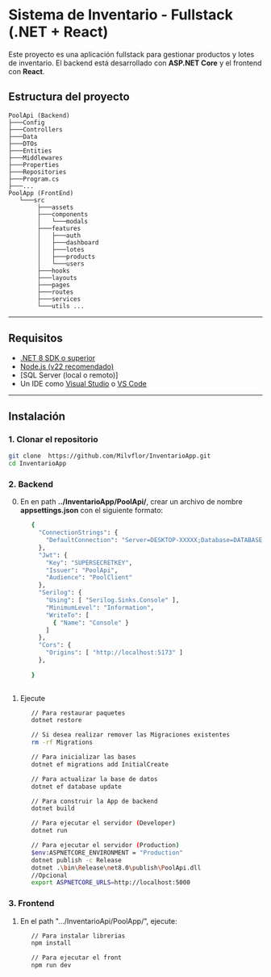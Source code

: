 # Sistema de Inventario - Fullstack (.NET + React)

Este proyecto es una aplicación fullstack para gestionar productos y lotes de inventario. El backend está desarrollado con **ASP.NET Core** y el frontend con **React**.

## Estructura del proyecto
```
PoolApi (Backend)
├───Config
├───Controllers
├───Data
├───DTOs
├───Entities
├───Middlewares
├───Properties
├───Repositories
├───Program.cs
├───...
PoolApp (FrontEnd)
   └───src
        ├───assets
        ├───components
        │   └───modals
        ├───features
        │   ├───auth
        │   ├───dashboard
        │   ├───lotes
        │   ├───products
        │   └───users
        ├───hooks
        ├───layouts
        ├───pages
        ├───routes
        ├───services
        └───utils ...
```

---

## Requisitos

- [.NET 8 SDK o superior](https://dotnet.microsoft.com/en-us/download)
- [Node.js (v22 recomendado)](https://nodejs.org/)
- [SQL Server (local o remoto)]
- Un IDE como [Visual Studio](https://visualstudio.microsoft.com/) o [VS Code](https://code.visualstudio.com/)

---

## Instalación

### 1. Clonar el repositorio

```bash
git clone  https://github.com/Milvflor/InventarioApp.git
cd InventarioApp
```

### 2. Backend
0. En en path **../InventarioApp/PoolApi/**, crear un archivo de nombre **appsettings.json** con el siguiente formato:
   ```bash
      {
        "ConnectionStrings": {
          "DefaultConnection": "Server=DESKTOP-XXXXX;Database=DATABASENAME;Trusted_Connection=True;TrustServerCertificate=True;MultipleActiveResultSets=true"
        },
        "Jwt": {
          "Key": "SUPERSECRETKEY",
          "Issuer": "PoolApi",
          "Audience": "PoolClient"
        },
        "Serilog": {
          "Using": [ "Serilog.Sinks.Console" ],
          "MinimumLevel": "Information",
          "WriteTo": [
            { "Name": "Console" }
          ]
        },
        "Cors": {
          "Origins": [ "http://localhost:5173" ]
        },
      
      }
      
    ```

2. Ejecute  
   ```bash
      // Para restaurar paquetes
      dotnet restore

      // Si desea realizar remover las Migraciones existentes
      rm -rf Migrations

      // Para inicializar las bases
      dotnet ef migrations add InitialCreate

      // Para actualizar la base de datos
      dotnet ef database update

      // Para construir la App de backend
      dotnet build

      // Para ejecutar el servidor (Developer)
      dotnet run

      // Para ejecutar el servidor (Production)
      $env:ASPNETCORE_ENVIRONMENT = "Production"
      dotnet publish -c Release
      dotnet .\bin\Release\net8.0\publish\PoolApi.dll
      //Opcional
      export ASPNETCORE_URLS=http://localhost:5000

   ```

### 3. Frontend
1. En el path ".../InventarioApi/PoolApp/", ejecute:
    ```bash
       // Para instalar librerias
       npm install

       // Para ejecutar el front
       npm run dev
    ```




